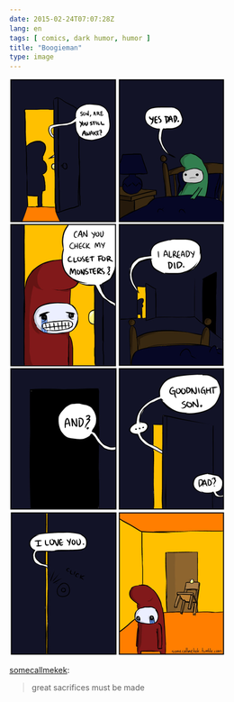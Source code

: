 ```yaml
---
date: 2015-02-24T07:07:28Z
lang: en
tags: [ comics, dark humor, humor ]
title: "Boogieman"
type: image
---
```


![](boogieman.jpg)

[somecallmekek](http://somecallmekek.tumblr.com/post/103527797509/great-sacrifices-must-be-made):

> great sacrifices must be made

